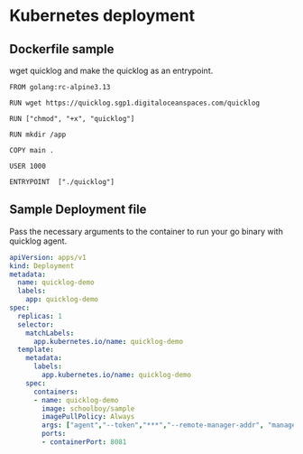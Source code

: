 
# Kubernetes deployment

## Dockerfile sample

wget quicklog and make the quicklog as an entrypoint.

```
FROM golang:rc-alpine3.13

RUN wget https://quicklog.sgp1.digitaloceanspaces.com/quicklog

RUN ["chmod", "+x", "quicklog"]

RUN mkdir /app

COPY main .

USER 1000

ENTRYPOINT  ["./quicklog"]
```

## Sample Deployment file
Pass the necessary arguments to the container to run your go binary with quicklog agent.
```yaml
apiVersion: apps/v1
kind: Deployment
metadata:
  name: quicklog-demo
  labels:
    app: quicklog-demo
spec:
  replicas: 1
  selector:
    matchLabels:
      app.kubernetes.io/name: quicklog-demo
  template:
    metadata:
      labels:
        app.kubernetes.io/name: quicklog-demo
    spec:
      containers:
      - name: quicklog-demo
        image: schoolboy/sample
        imagePullPolicy: Always
        args: ["agent","--token","***","--remote-manager-addr", "manager.quicklog.dev:4003", "--insecure", "true", "--args" ,"--service,main","--binary-path", "./main"]
        ports:
        - containerPort: 8081
```